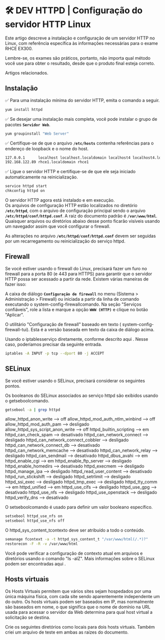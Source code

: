 # 🛠 DEV HTTPD | Configuração do servidor HTTP Linux

Este artigo descreve a instalação e configuração de um servidor HTTP no Linux, com referência específica às informações necessárias para o exame RHCE EX300.  

Lembre-se, os exames são práticos, portanto, não importa qual método você use para obter o resultado, desde que o produto final esteja correto.

Artigos relacionados.


## Instalação

✅ Para uma instalação mínima do servidor HTTP, emita o comando a seguir.

```bash
yum install httpd
```

✅ Se desejar uma instalação mais completa, você pode instalar o grupo de pacotes **`Servidor Web`**.

```bash
yum groupinstall "Web Server"
```

✅ Certifique-se de que o arquivo **`/etc/hosts`** contenha referências para o endereço de loopback e o nome do host.

```bash
127.0.0.1      localhost localhost.localdomain localhost4 localhost4.localdomain4
192.168.122.89 rhce1.localdomain rhce1
```

✅ Ligue o servidor HTTP e certifique-se de que ele seja iniciado automaticamente na reinicialização.

```bash
service httpd start
chkconfig httpd on
```

O servidor HTTP agora está instalado e em execução.  
Os arquivos de configuração HTTP estão localizados no diretório **`/etc/httpd`**, com o arquivo de configuração principal sendo o arquivo **`/etc/httpd/conf/httpd.conf`**. A raiz do documento padrão é **`/var/www/html`**.  
Quaisquer arquivos ou diretórios abaixo desse ponto ficarão visíveis usando um navegador assim que você configurar o firewall.

As alterações no arquivo **`/etc/httpd/conf/httpd.conf`** devem ser seguidas por um recarregamento ou reinicialização do serviço httpd.

## Firewall

Se você estiver usando o firewall do Linux, precisará fazer um furo no firewall para a porta 80 (e 443 para HTTPS) para garantir que o servidor HTTP possa ser acessado a partir da rede. Existem várias maneiras de fazer isso:

A caixa de diálogo **`Configuração de firewall`** no menu (Sistema > Administração > Firewall) ou iniciada a partir da linha de comando executando o system-config-firewallcomando. Na seção "Serviços confiáveis", role a lista e marque a opção **`WWW (HTTP)`** e clique no botão "Aplicar".

O utilitário "Configuração de firewall" baseado em texto ( system-config-firewall-tui). Esta é a versão baseada em texto da caixa de diálogo acima.

Usando o iptablesserviço diretamente, conforme descrito aqui . Nesse caso, poderíamos precisar da seguinte entrada.

```bash
iptables -A INPUT -p tcp --dport 80 -j ACCEPT
```

## SELinux

Se você estiver usando o SELinux, precisará considerar os seguintes pontos.

Os booleanos do SELinux associados ao serviço httpd são exibidos usando o getseboolcomando.

```bash
getsebool -a | grep httpd
```

allow_httpd_anon_write --> off
allow_httpd_mod_auth_ntlm_winbind --> off
allow_httpd_mod_auth_pam --> desligado
allow_httpd_sys_script_anon_write --> off
httpd_builtin_scripting --> em
httpd_can_check_spam --> desativado
httpd_can_network_connect --> desligado
httpd_can_network_connect_cobbler --> desligado
httpd_can_network_connect_db --> desativado
httpd_can_network_memcache --> desativado
httpd_can_network_relay --> desligado
httpd_can_sendmail --> desativado
httpd_dbus_avahi --> em
httpd_enable_cgi --> em
httpd_enable_ftp_server --> desligado
httpd_enable_homedirs --> desativado
httpd_execmem --> desligado
httpd_manage_ipa --> desligado
httpd_read_user_content --> desativado
httpd_run_stickshift --> desligado
httpd_setrlimit --> desligado
httpd_ssi_exec --> desligado
httpd_tmp_exec --> desligado
httpd_tty_comm --> em
httpd_unified --> em
httpd_use_cifs --> desligado
httpd_use_gpg --> desativado
httpd_use_nfs --> desligado
httpd_use_openstack --> desligado
httpd_verify_dns --> desativado

O setseboolcomando é usado para definir um valor booleano específico.

```bash
setsebool httpd_use_nfs on
setsebool httpd_use_nfs off
```

O httpd_sys_content_tcontexto deve ser atribuído a todo o conteúdo.

```bash
semanage fcontext -a -t httpd_sys_content_t "/var/www/html(/.*)?"
restorecon -F -R -v /var/www/html
```

Você pode verificar a configuração de contexto atual em arquivos e diretórios usando o comando "ls -alZ".
Mais informações sobre o SELinux podem ser encontradas aqui .

## Hosts virtuais

Os Hosts Virtuais permitem que vários sites sejam hospedados por uma única máquina física, com cada site sendo aparentemente independente um do outro. Os hosts virtuais podem ser baseados em IP, mas normalmente são baseados em nome, o que significa que o nome de domínio na URL usada para acessar o servidor da Web determina para qual host virtual a solicitação se destina.

Crie os seguintes diretórios como locais para dois hosts virtuais. Também criei um arquivo de teste em ambas as raízes do documento.
